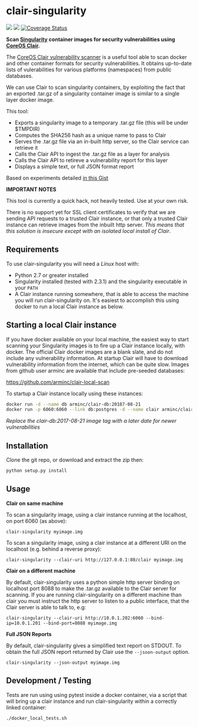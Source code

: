# clair-singularity

<a href="https://codeclimate.com/github/dctrud/clair-singularity"><img src="https://codeclimate.com/github/dctrud/clair-singularity/badges/gpa.svg" /></a>
<a href="https://travis-ci.org/dctrud/clair-singularity"><img src="https://travis-ci.org/dctrud/clair-singularity.svg?branch=master"></a>
[![Coverage Status](https://coveralls.io/repos/github/dctrud/clair-singularity/badge.svg?branch=master)](https://coveralls.io/github/dctrud/clair-singularity?branch=master)

__Scan [Singularity](http://singularity.lbl.gov/) container images for security vulnerabilities
using [CoreOS Clair](https://github.com/coreos/clai).__

The [CoreOS Clair vulnerability scanner](https://github.com/coreos/clair) is a useful tool able to scan docker and other container
formats for security vulnerabilities. It obtains up-to-date lists of vulerabilities for various
platforms (namespaces) from public databases.

We can use Clair to scan singularity containers, by exploiting the fact that an exported .tar.gz of a
singularity container image is similar to a single layer docker image.

This tool:

   * Exports a singularity image to a temporary .tar.gz file (this will be under $TMPDIR)
   * Computes the SHA256 hash as a unique name to pass to Clair
   * Serves the .tar.gz file via an in-built http server, so the Clair service can retrieve it
   * Calls the Clair API to ingest the .tar.gz file as a layer for analysis
   * Calls the Clair API to retireve a vulnerability report for this layer
   * Displays a simple text, or full JSON format report

Based on experiments detailed [in this Gist](https://gist.github.com/dctrud/479797e5f48cfe39cdb4b50a15e4c567)


__IMPORTANT NOTES__

This tool is currently a quick hack, not heavily tested. Use at your own risk. 

There is no support yet for SSL client certificates to verify that we are sending API requests to a trusted
Clair instance, or that only a trusted Clair instance can retrieve images from the inbuilt http server.
*This means that this solution is insecure except with an isolated local install of Clair*.
 

## Requirements

To use clair-singularity you will need a _Linux_ host with:

  * Python 2.7 or greater installed
  * Singularity installed (tested with 2.3.1) and the singularity executable in your `PATH`
  * A Clair instance running somewhere, that is able to access the machine you will run 
  clair-singularity on. It's easiest to accomplish this using docker to run a local Clair instance as below.
  
  
## Starting a local Clair instance

If you have docker available on your local machine, the easiest way to start scanning your
Singularity images is to fire up a Clair instance locally, with docker. The official Clair docker images
are a blank slate, and do not include any vulnerability information. At startup Clair will have to
download vulnerability information from the internet, which can be quite slow. Images from github
user arminc are available that include pre-seeded databases:

https://github.com/arminc/clair-local-scan

To startup a Clair instance locally using these instances:

```bash
docker run -d --name db arminc/clair-db:20187-08-21
docker run -p 6060:6060 --link db:postgres -d --name clair arminc/clair-local-scan:v2.0.0
```

*Replace the clair-db:2017-08-21 image tag with a later date for newer vulnerabilities*


## Installation

Clone the git repo, or download and extract the zip then:

```bash
python setup.py install
```


## Usage

__Clair on same machine__

To scan a singularity image, using a clair instance running at the localhost, on port 6060 (as above):

    clair-singularity myimage.img
    
To scan a singularity image, using a clair instance at a different URI on the localhost (e.g. behind
a reverse proxy):

    clair-singularity --clair-uri http://127.0.0.1:80/clair myimage.img

__Clair on a different machine__

By default, clair-singularity uses a python simple http server binding on localhost port 8088 to make
the .tar.gz available to the Clair server for scanning. If you are running clair-singularity on a
different machine than clair you must instruct the http server to listen to a public interface, that
the Clair server is able to talk to, e.g:

    clair-singularity --clair-uri http://10.0.1.202:6060 --bind-ip=10.0.1.201 --bind-port=8088 myimage.img

__Full JSON Reports__

By default, clair-singularity gives a simplified text report on STDOUT. To obtain the full JSON
report returned by Clair use the `--jsoon-output` option.

    clair-singularity --json-output myimage.img


## Development / Testing

Tests are run using using pytest inside a docker container, via a script that will bring up a clair instance and run
clair-singularity within a correctly linked container:

    ./docker_local_tests.sh
